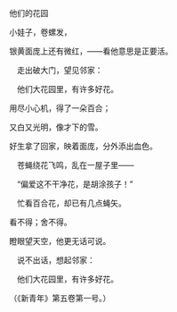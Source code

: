 他们的花园

  

小娃子，卷螺发，  

银黄面庞上还有微红，——看他意思是正要活。

　走出破大门，望见邻家：

　他们大花园里，有许多好花。

用尽小心机，得了一朵百合；

又白又光明，像才下的雪。

好生拿了回家，映着面庞，分外添出血色。

　苍蝇绕花飞鸣，乱在一屋子里——

　“偏爱这不干净花，是胡涂孩子！”

　忙看百合花，却已有几点蝇矢。

看不得；舍不得。

瞪眼望天空，他更无话可说。

　说不出话，想起邻家：

　他们大花园里，有许多好花。

  

（《新青年》第五卷第一号。）